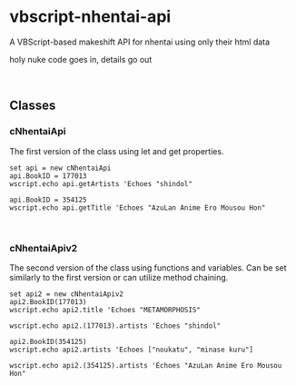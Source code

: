 # vbscript-nhentai-api
A VBScript-based makeshift API for nhentai using only their html data

holy nuke code goes in, details go out

<br>

## Classes

### cNhentaiApi

The first version of the class using let and get properties.

```
set api = new cNhentaiApi
api.BookID = 177013
wscript.echo api.getArtists 'Echoes "shindol"

api.BookID = 354125
wscript.echo api.getTitle 'Echoes "AzuLan Anime Ero Mousou Hon"
```

<br>

### cNhentaiApiv2

The second version of the class using functions and variables.
Can be set similarly to the first version or can utilize method chaining.

```
set api2 = new cNhentaiApiv2
api2.BookID(177013)
wscript.echo api2.title 'Echoes "METAMORPHOSIS"

wscript.echo api2.(177013).artists 'Echoes "shindol"

api2.BookID(354125)
wscript.echo api2.artists 'Echoes ["noukatu", "minase kuru"]

wscript.echo api2.(354125).artists 'Echoes "AzuLan Anime Ero Mousou Hon"
